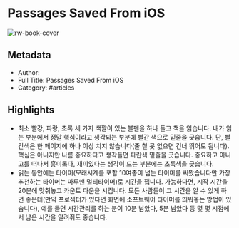 # Passages Saved From iOS

![rw-book-cover](https://readwise-assets.s3.amazonaws.com/static/images/default-book-icon-4.11327a2af05a.png)

## Metadata
- Author: 
- Full Title: Passages Saved From iOS
- Category: #articles

## Highlights
- 최소 빨강, 파랑, 초록 세 가지 색깔이 있는 볼펜을 하나 들고 책을 읽습니다. 내가 읽는 부분에서 정말 핵심이라고 생각되는 부분에 빨간 색으로 밑줄을 긋습니다. 단, 빨간색은 한 페이지에 하나 이상 치지 않습니다(줄 칠 곳 없으면 건너 뛰어도 됩니다). 핵심은 아니지만 나름 중요하다고 생각들면 파란색 밑줄을 긋습니다. 중요하고 아니고를 떠나서 흥미롭다, 재미있다는 생각이 드는 부분에는 초록색을 긋습니다.
- 읽는 동안에는 타이머(모래시계를 포함 10여종이 넘는 타이머를 써봤습니다만 가장 추천하는 타이머는 마루맨 멀티타이머)로 시간을 잽니다. 가능하다면, 시작 시간을 20분에 맞춰놓고 카운트 다운을 시킵니다. 모든 사람들이 그 시간을 알 수 있게 하면 좋은데(만약 프로젝터가 있다면 화면에 소프트웨어 타이머를 띄워놓는 방법이 있습니다), 예를 들면 시간관리를 하는 분이 10분 남았다, 5분 남았다 등 몇 몇 시점에서 남은 시간을 알려줘도 좋습니다.
